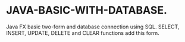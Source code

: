 # JAVA-BASIC-WITH-DATABASE.
Java FX basic two-form and database connection using SQL. SELECT, INSERT, UPDATE, DELETE and CLEAR functions add this form.

